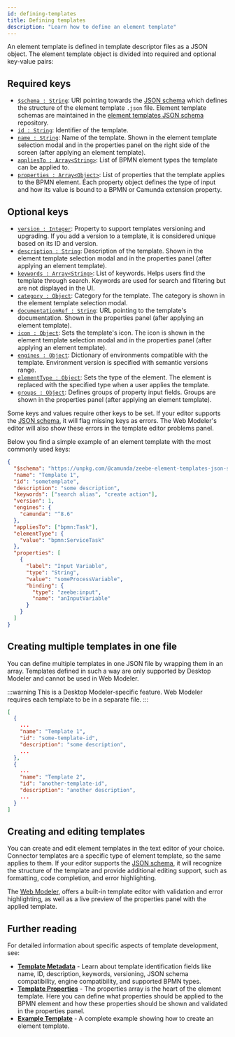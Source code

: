 ```yaml
---
id: defining-templates
title: Defining templates
description: "Learn how to define an element template"
---
```


An element template is defined in template descriptor files as a JSON object.
The element template object is divided into required and optional key-value pairs:

## Required keys

- [`$schema : String`](./template-metadata.md#validation-schema): URI pointing towards the [JSON schema](https://json-schema.org/) which defines the structure of the element template `.json` file. Element template schemas are maintained in the [element templates JSON schema](https://github.com/camunda/element-templates-json-schema) repository.
- [`id : String`](./template-metadata.md#identification-id-and-version): Identifier of the template.
- [`name : String`](./template-metadata.md#discoverability-name-description-keywords-icon-documentationref-and-category): Name of the template. Shown in the element template selection modal and in the properties panel on the right side of the screen (after applying an element template).
- [`appliesTo : Array<String>`](./template-metadata.md#supported-bpmn-types-appliesto-and-elementtype): List of BPMN element types the template can be applied to.
- [`properties : Array<Object>`](./template-properties.md): List of properties that the template applies to the BPMN element. Each property object defines the type of input and how its value is bound to a BPMN or Camunda extension property.

## Optional keys

- [`version : Integer`](./template-metadata.md#identification-id-and-version): Property to support templates versioning and upgrading. If you add a version to a template, it is considered unique based on its ID and version.
- [`description : String`](./template-metadata.md#discoverability-name-description-keywords-icon-documentationref-and-category): Description of the template. Shown in the element template selection modal and in the properties panel (after applying an element template).
- [`keywords : Array<String>`](./template-metadata.md#discoverability-name-description-keywords-icon-documentationref-and-category): List of keywords. Helps users find the template through search. Keywords are used for search and filtering but are not displayed in the UI.
- [`category : Object`](./template-metadata.md#discoverability-name-description-keywords-icon-documentationref-and-category): Category for the template. The category is shown in the element template selection modal.
- [`documentationRef : String`](./template-metadata.md#discoverability-name-description-keywords-icon-documentationref-and-category): URL pointing to the template's documentation. Shown in the properties panel (after applying an element template).
- [`icon : Object`](./template-metadata.md#discoverability-name-description-keywords-icon-documentationref-and-category): Sets the template's icon. The icon is shown in the element template selection modal and in the properties panel (after applying an element template).
- [`engines : Object`](./template-metadata.md#engine-compatibility-engines): Dictionary of environments compatible with the template. Environment version is specified with semantic versions range.
- [`elementType : Object`](./template-metadata.md#supported-bpmn-types-appliesto-and-elementtype): Sets the type of the element. The element is replaced with the specified type when a user applies the template.
- [`groups : Object`](./template-metadata.md#grouping-properties-groups): Defines groups of property input fields. Groups are shown in the properties panel (after applying an element template).

Some keys and values require other keys to be set. If your editor supports the [JSON schema](https://json-schema.org/), it will flag missing keys as errors.
The Web Modeler's editor will also show these errors in the template editor problems panel.

Below you find a simple example of an element template with the most commonly used keys:

```json
{
  "$schema": "https://unpkg.com/@camunda/zeebe-element-templates-json-schema/resources/schema.json",
  "name": "Template 1",
  "id": "sometemplate",
  "description": "some description",
  "keywords": ["search alias", "create action"],
  "version": 1,
  "engines": {
    "camunda": "^8.6"
  },
  "appliesTo": ["bpmn:Task"],
  "elementType": {
    "value": "bpmn:ServiceTask"
  },
  "properties": [
    {
      "label": "Input Variable",
      "type": "String",
      "value": "someProcessVariable",
      "binding": {
        "type": "zeebe:input",
        "name": "anInputVariable"
      }
    }
  ]
}
```

## Creating multiple templates in one file

You can define multiple templates in one JSON file by wrapping them in an array. Templates defined in such a way are only supported by Desktop Modeler and cannot be used in Web Modeler.

:::warning
This is a Desktop Modeler-specific feature. Web Modeler requires each template to be in a separate file.
:::

```json
[
  {
    ...
    "name": "Template 1",
    "id": "some-template-id",
    "description": "some description",
    ...
  },
  {
    ...
    "name": "Template 2",
    "id": "another-template-id",
    "description": "another description",
    ...
  }
]
```

## Creating and editing templates

You can create and edit element templates in the text editor of your choice.
Connector templates are a specific type of element template, so the same applies to them.
If your editor supports the [JSON schema](https://json-schema.org/), it will recognize the structure of the template and provide additional editing support, such as formatting, code completion, and error highlighting.

The [Web Modeler](/components/connectors/manage-connector-templates.md), offers a built-in template editor with validation and error highlighting, as well as a live preview of the properties panel with the applied template.

## Further reading

For detailed information about specific aspects of template development, see:

- **[Template Metadata](./template-metadata.md)** - Learn about template identification fields like name, ID, description, keywords, versioning, JSON schema compatibility, engine compatibility, and supported BPMN types.
- **[Template Properties](./template-properties.md)** - The properties array is the heart of the element template. Here you can define what properties should be applied to the BPMN element and how these properties should be shown and validated in the properties panel.
- **[Example Template](./template-example.md)** - A complete example showing how to create an element template.

